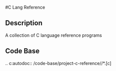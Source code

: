 #C Lang Reference

## Description

A collection of C language reference programs

## Code Base

.. c:autodoc:: /code-base/project-c-reference//*.[c]

